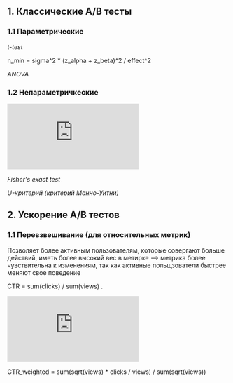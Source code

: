 ## 1. Классические А/В тесты
### 1.1 Параметрические

*t-test*

n_min = sigma^2 * (z_alpha + z_beta)^2 / effect^2

*ANOVA*

### 1.2 Непараметричкеские 

*![Хи-квадрат](http://latex.codecogs.com/svg.latex?%5Cchi%5E2)*

*Fisher's exact test*

*U-критерий (критерий Манно-Уитни)*

## 2. Ускорение А/В тестов
### 1.1 Перевзвешивание (для относительных метрик)
Позволяет более активным пользователям, которые совергают больше действий, иметь более высокий вес в метирке --> метрика более чувствительна к изменениям, так как активные польщзователи быстрее меняют свое поведение

CTR = sum(clicks) / sum(views) . 

![formula](https://latex.codecogs.com/gif.latex?%5Cfrac%7B%5Csum%20%7Bclicks%7D%7D%20%7B%5Csum%20views%7D)

CTR_weighted = sum(sqrt(views) * clicks / views) / sum(sqrt(views))

####
